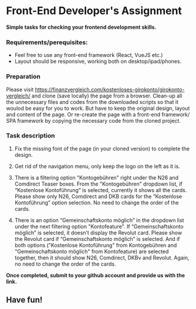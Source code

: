 # Front-End Developer's Assignment
**Simple tasks for checking your frontend development skills.**


### Requirements/perequisites:
* Feel free to use any front-end framework (React, VueJS etc.)
* Layout should be responsive, working both on desktop/ipad/phones.


### Preparation
Please visit https://finanzvergleich.com/kostenloses-girokonto/girokonto-vergleich/ and clone (save locally) the page from a browser. Clean-up all the unnecessary files and codes from the downloaded scripts so that it woulod be easy for you to work. But have to keep the original design, layout and content of the page. Or re-create the page with a front-end framework/ SPA framework by copying the necessary code from the cloned project.


### Task description
1. Fix the missing font of the page (in your cloned version) to complete the design.

2. Get rid of the navigation menu, only keep the logo on the left as it is.

3. There is a filtering option "Kontogebühren" right under the N26 and Comdirect Teaser boxes. From the "Kontogebühren" dropdown list, if “Kostenlose Kontoführung” is selected, currently it shows all the cards. Please show only N26, Comdirect and DKB cards for the “Kostenlose Kontoführung” option selection. No need to change the order of the cards.

4. There is an option “Gemeinschaftskonto möglich” in the dropdown list under the next filtering option "Kontofeature". If “Gemeinschaftskonto möglich” is selected, it doesn’t display the Revolut card. Please show the Revolut card if “Gemeinschaftskonto möglich” is selected. And if both options ("Kostenlose Kontoführung" from Kontogebühren and "Gemeinschaftskonto möglich" from Kontofeature) are selected together, then it should show N26, Comdirect, DKBv and Revolut. Again, no need to change the order of the cards.


**Once completed, submit to your github account and provide us with the link.**

## Have fun!
